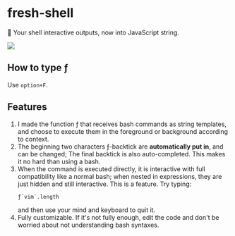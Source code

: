 # fresh-shell
🍫 Your shell interactive outputs, now into JavaScript string.

![](https://user-images.githubusercontent.com/5051300/51085784-09898580-1779-11e9-9917-a6dea80a5303.png)

## How to type ƒ
Use `option+F`.

## Features
1. I made the function ƒ that receives bash commands as string templates, and choose to execute them in the foreground or background according to context.
2. The beginning two characters ƒ-backtick are __automatically put in__, and can be changed; The final backtick is also auto-completed. This makes it no hard than using a bash.
3. When the command is executed directly, it is interactive with full compatibility like a normal bash; when nested in expressions, they are just hidden and still interactive. This is a feature. Try typing:
    ```
    ƒ`vim`.length
    ```
    and then use your mind and keyboard to quit it.
4. Fully customizable. If it's not fully enough, edit the code and don't be worried about not understanding bash syntaxes.
